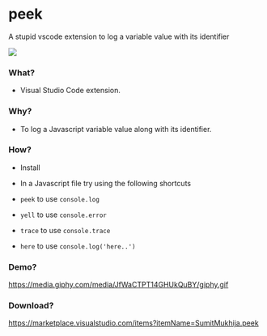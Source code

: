 # peek
A stupid vscode extension to log a variable value with its identifier

![](https://media.giphy.com/media/JfWaCTPT14GHUkQuBY/giphy.gif)

### What?

- Visual Studio Code extension.

### Why?

- To log a Javascript variable value along with its identifier.

### How?

- Install

- In a Javascript file try using the following shortcuts

- `peek` to use `console.log`

- `yell` to use `console.error`

- `trace` to use `console.trace`

- `here` to use `console.log('here..')`

### Demo? 
https://media.giphy.com/media/JfWaCTPT14GHUkQuBY/giphy.gif

### Download?
https://marketplace.visualstudio.com/items?itemName=SumitMukhija.peek

